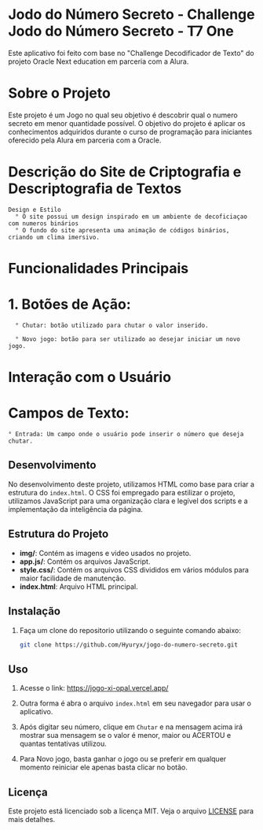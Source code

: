 # Jodo do Número Secreto - Challenge Jodo do Número Secreto - T7 One

Este aplicativo foi feito com base no "Challenge Decodificador de Texto" do projeto Oracle Next education em parceria com a Alura.

# Sobre o Projeto

Este projeto é um Jogo no qual seu objetivo é descobrir qual o numero secreto em menor quantidade possível. O objetivo do projeto é aplicar os conhecimentos adquiridos durante o curso de programação para iniciantes oferecido pela Alura em parceria com a Oracle.

# Descrição do Site de Criptografia e Descriptografia de Textos
    Design e Estilo
      ° O site possui um design inspirado em um ambiente de decoficiaçao com numeros binários
      ° O fundo do site apresenta uma animação de códigos binários, criando um clima imersivo.

# Funcionalidades Principais

# 1. Botões de Ação:

      ° Chutar: botão utilizado para chutar o valor inserido.

      ° Novo jogo: botão para ser utilizado ao desejar iniciar um novo jogo.


# Interação com o Usuário
  # Campos de Texto:
    ° Entrada: Um campo onde o usuário pode inserir o número que deseja chutar.


## Desenvolvimento

No desenvolvimento deste projeto, utilizamos HTML como base para criar a estrutura do `index.html`. O CSS foi empregado para estilizar o projeto, utilizamos JavaScript para uma organização clara e legível dos scripts e a implementação da inteligência da página.

## Estrutura do Projeto

- **img/**: Contém as imagens e video usados no projeto.
- **app.js/**: Contém os arquivos JavaScript.
- **style.css/**: Contém os arquivos CSS divididos em vários módulos para maior facilidade de manutenção.
- **index.html**: Arquivo HTML principal.

## Instalação

1. Faça um clone do repositorio utilizando o seguinte comando abaixo:
    ```sh
    git clone https://github.com/Hyuryx/jogo-do-numero-secreto.git
    ```
    
## Uso
1. Acesse o link: https://jogo-xi-opal.vercel.app/

2. Outra forma é abra o arquivo `index.html` em seu navegador para usar o aplicativo.

3. Após digitar seu número, clique em `Chutar` e na mensagem acima irá mostrar sua mensagem se o valor é menor, maior ou ACERTOU e quantas tentativas utilizou.

4. Para Novo jogo, basta ganhar o jogo ou se preferir em qualquer momento reiniciar ele apenas basta clicar no botão.




## Licença

Este projeto está licenciado sob a licença MIT. Veja o arquivo [LICENSE](LICENSE) para mais detalhes.
